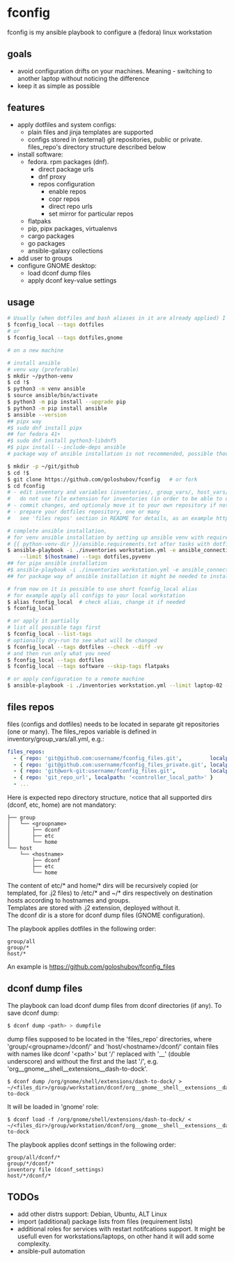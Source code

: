 # fconfig
fconfig is my ansible playbook to configure a (fedora) linux workstation

## goals
- avoid configuration drifts on your machines. Meaning - switching to another laptop without noticing the difference
- keep it as simple as possible

## features
- apply dotfiles and system configs:
  - plain files and jinja templates are supported
  - configs stored in (external) git repositories, public or private. files_repo's directory structure described below
- install software:
  - fedora. rpm packages (dnf).
    - direct package urls
    - dnf proxy
    - repos configuration
      - enable repos
      - copr repos
      - direct repo urls
      - set mirror for particular repos
  - flatpaks
  - pip, pipx packages, virtualenvs
  - cargo packages
  - go packages
  - ansible-galaxy collections
- add user to groups
- configure GNOME desktop:
  - load dconf dump files
  - apply dconf key-value settings

## usage
```bash
# Usually (when dotfiles and bash aliases in it are already applied) I just run smth like
$ fconfig_local --tags dotfiles
# or
$ fconfig_local --tags dotfiles,gnome
```

```bash
# on a new machine

# install ansible
# venv way (preferable)
$ mkdir ~/python-venv
$ cd !$
$ python3 -m venv ansible
$ source ansible/bin/activate
$ python3 -m pip install --upgrade pip
$ python3 -m pip install ansible
$ ansible --version
## pipx way
#$ sudo dnf install pipx
## for fedora 41+
#$ sudo dnf install python3-libdnf5
#$ pipx install --include-deps ansible
# package way of ansible installation is not recommended, possible though

$ mkdir -p ~/git/github
$ cd !$
$ git clone https://github.com/goloshubov/fconfig   # or fork
$ cd fconfig
# - edit inventory and variables (inventories/, group_vars/, host_vars/),
#   do not use file extension for inventories (in order to be able to use the whole directory)
# - commit changes, and optionaly move it to your own repository if not already
# - prepare your dotfiles repository, one or many
#   see 'files repos' section in README for details, as an example https://github.com/goloshubov/fconfig_files

# complete ansible installation,
# for venv ansible installation by setting up ansible venv with requirements that will found in
# {{ python-venv-dir }}/ansible.requirements.txt after tasks with dotfiles tag applied
$ ansible-playbook -i ./inventories workstation.yml -e ansible_connection=local \
    --limit $(hostname) --tags dotfiles,pyvenv
## for pipx ansible installation
#$ ansible-playbook -i ./inventories workstation.yml -e ansible_connection=local --limit $(hostname) --tags dotfiles,pipx
## for package way of ansible installation it might be needed to install additionall dependencies (see playbook output in case any errors)

# from now on it is possible to use short fconfig_local alias
# for example apply all configs to your local workstation
$ alias fconfig_local  # check alias, change it if needed
$ fconfig_local

# or apply it partially
# list all possible tags first
$ fconfig_local --list-tags
# optionally dry-run to see what will be changed
$ fconfig_local --tags dotfiles --check --diff -vv
# and then run only what you need
$ fconfig_local --tags dotfiles
$ fconfig_local --tags software --skip-tags flatpaks

# or apply configuration to a remote machine
$ ansible-playbook -i ./inventories workstation.yml --limit laptop-02 --tags dotfiles
```

## files repos
files (configs and dotfiles) needs to be located in separate git repositories (one or many). The files_repos variable is defined in inventory/group_vars/all.yml, e.g.:

```yaml
files_repos:
  - { repo: 'git@github.com:username/fconfig_files.git',         localpath: '~/git/github/fconfig_files' }
  - { repo: 'git@github.com:username/fconfig_files_private.git', localpath: '~/git/github/fconfig_files_private' }
  - { repo: 'git@work-git:username/fconfig_files.git',           localpath: '~/git/work/fconfig_files' }
  - { repo: 'git_repo_url', localpath: '<controller_local_path>' }
  - ...
```

Here is expected repo directory structure, notice that all supported dirs (dconf, etc, home) are not mandatory:
```
├── group
│   └── <groupname>
│       ├── dconf
│       ├── etc
│       └── home
└── host
    └── <hostname>
        ├── dconf
        ├── etc
        └── home
```
The content of etc/* and home/* dirs will be recursively copied (or templated, for .j2 files) to /etc/* and ~/* dirs respectively on destination hosts according to hostnames and groups.\
Templates are stored with .j2 extension, deployed without it.\
The dconf dir is a store for dconf dump files (GNOME configuration).

The playbook applies dotfiles in the following order:
```
group/all
group/*
host/*
```
An example is https://github.com/goloshubov/fconfig_files

## dconf dump files

The playbook can load dconf dump files from dconf directories (if any). To save dconf dump:
```bash
$ dconf dump <path> > dumpfile
```
dump files supposed to be located in the 'files_repo' directories, where 'group/\<groupname\>/dconf/' and 'host/\<hostname\>/dconf/' contain files with names like dconf '\<path\>' but '/' replaced with '__' (double underscore) and without the first and the last '/'\, e.g. 'org__gnome__shell__extensions__dash-to-dock'.
```
$ dconf dump /org/gnome/shell/extensions/dash-to-dock/ > ~/<files_dir>/group/workstation/dconf/org__gnome__shell__extensions__dash-to-dock
```
It will be loaded in 'gnome' role:
```
$ dconf load -f /org/gnome/shell/extensions/dash-to-dock/ < ~/<files_dir>/group/workstation/dconf/org__gnome__shell__extensions__dash-to-dock
```
The playbook applies dconf settings in the following order:
```
group/all/dconf/*
group/*/dconf/*
inventory file (dconf_settings)
host/*/dconf/*
```

## TODOs
- add other distrs support: Debian, Ubuntu, ALT Linux
- import (additional) package lists from files (requirement lists)
- additional roles for services with restart notifcations support. It might be usefull even for workstations/laptops, on other hand it will add some complexity.
- ansible-pull automation
